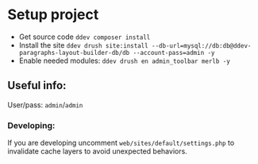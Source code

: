 # Setup project

- Get source code `ddev composer install`
- Install the site `ddev drush site:install --db-url=mysql://db:db@ddev-paragraphs-layout-builder-db/db --account-pass=admin -y`
- Enable needed modules: `ddev drush en admin_toolbar merlb -y`

## Useful info:

User/pass: `admin`/`admin`

### Developing:

If you are developing uncomment `web/sites/default/settings.php` to invalidate cache layers to avoid unexpected behaviors.
